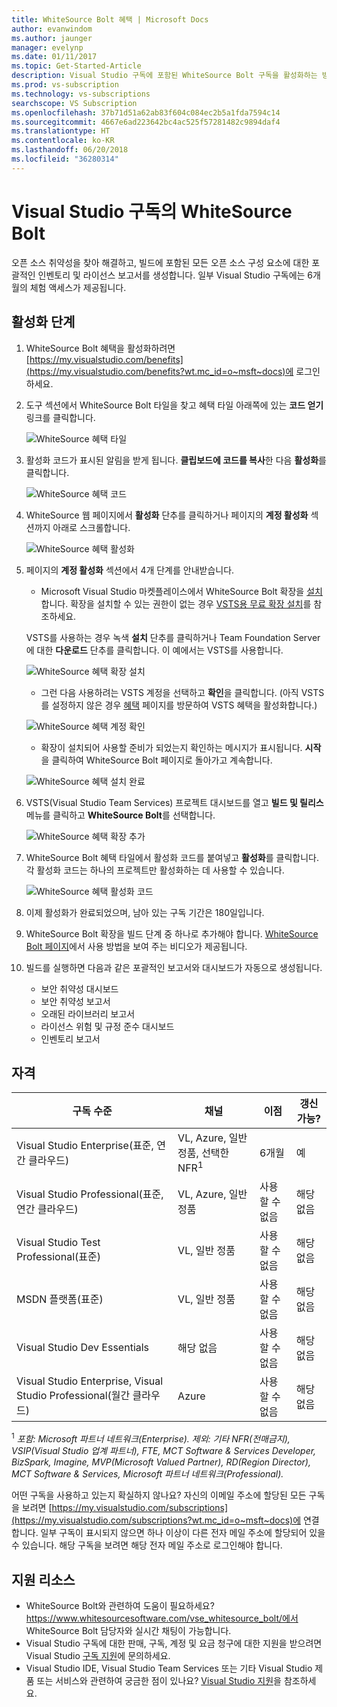 ```yaml
---
title: WhiteSource Bolt 혜택 | Microsoft Docs
author: evanwindom
ms.author: jaunger
manager: evelynp
ms.date: 01/11/2017
ms.topic: Get-Started-Article
description: Visual Studio 구독에 포함된 WhiteSource Bolt 구독을 활성화하는 방법을 알아봅니다.
ms.prod: vs-subscription
ms.technology: vs-subscriptions
searchscope: VS Subscription
ms.openlocfilehash: 37b71d51a62ab83f604c084ec2b5a1fda7594c14
ms.sourcegitcommit: 4667e6ad223642bc4ac525f57281482c9894daf4
ms.translationtype: HT
ms.contentlocale: ko-KR
ms.lasthandoff: 06/20/2018
ms.locfileid: "36280314"
---
```

#  <a name="whitesource-bolt-in-visual-studio-subscriptions"></a>Visual Studio 구독의 WhiteSource Bolt

오픈 소스 취약성을 찾아 해결하고, 빌드에 포함된 모든 오픈 소스 구성 요소에 대한 포괄적인 인벤토리 및 라이선스 보고서를 생성합니다. 일부 Visual Studio 구독에는 6개월의 체험 액세스가 제공됩니다.

## <a name="activation-steps"></a>활성화 단계

1.  WhiteSource Bolt 혜택을 활성화하려면 [https://my.visualstudio.com/benefits](https://my.visualstudio.com/benefits?wt.mc_id=o~msft~docs)에 로그인하세요.

2.  도구 섹션에서 WhiteSource Bolt 타일을 찾고 혜택 타일 아래쪽에 있는 **코드 얻기** 링크를 클릭합니다.

    ![WhiteSource 혜택 타일](_img\vs-whitesource\vs-whitesource-tile.png)

2.  활성화 코드가 표시된 알림을 받게 됩니다.  **클립보드에 코드를 복사**한 다음 **활성화**를 클릭합니다.

    ![WhiteSource 혜택 코드 ](_img\vs-whitesource\vs-whitesource-code.png)

3.  WhiteSource 웹 페이지에서 **활성화** 단추를 클릭하거나 페이지의 **계정 활성화** 섹션까지 아래로 스크롤합니다.

    ![WhiteSource 혜택 활성화](_img\vs-whitesource\vs-whitesource-activate-page-cropped.png)

4.  페이지의 **계정 활성화** 섹션에서 4개 단계를 안내받습니다.

    - Microsoft Visual Studio 마켓플레이스에서 WhiteSource Bolt 확장을 [설치](https://marketplace.visualstudio.com/items?itemName=whitesource.ws-bolt)합니다. 확장을 설치할 수 있는 권한이 없는 경우 [VSTS용 무료 확장 설치](/vsts/marketplace/install-vsts-extension?view=vsts)를 참조하세요.

    VSTS를 사용하는 경우 녹색 **설치** 단추를 클릭하거나 Team Foundation Server에 대한 **다운로드** 단추를 클릭합니다.  이 예에서는 VSTS를 사용합니다.

    ![WhiteSource 혜택 확장 설치](_img\vs-whitesource\vs-whitesource-download-install.png)

    - 그런 다음 사용하려는 VSTS 계정을 선택하고 **확인**을 클릭합니다.  (아직 VSTS를 설정하지 않은 경우 [혜택](https://my.visualstudio.com/benefits) 페이지를 방문하여 VSTS 혜택을 활성화합니다.)

    ![WhiteSource 혜택 계정 확인](_img\vs-whitesource\vs-whitesource-confirm-account.png)

    - 확장이 설치되어 사용할 준비가 되었는지 확인하는 메시지가 표시됩니다.  **시작**을 클릭하여 WhiteSource Bolt 페이지로 돌아가고 계속합니다.

    ![WhiteSource 혜택 설치 완료](_img\vs-whitesource\vs-whitesource-install-complete.png)

5.  VSTS(Visual Studio Team Services) 프로젝트 대시보드를 열고 **빌드 및 릴리스** 메뉴를 클릭하고 **WhiteSource Bolt**를 선택합니다.

    ![WhiteSource 혜택 확장 추가](_img\vs-whitesource\vs-whitesource-installed-cropped.png)

6. WhiteSource Bolt 혜택 타일에서 활성화 코드를 붙여넣고 **활성화**를 클릭합니다. 각 활성화 코드는 하나의 프로젝트만 활성화하는 데 사용할 수 있습니다.

    ![WhiteSource 혜택 활성화 코드](_img\vs-whitesource\vs-whitesource-activate-code-cropped.png)

7.  이제 활성화가 완료되었으며, 남아 있는 구독 기간은 180일입니다.

8.  WhiteSource Bolt 확장을 빌드 단계 중 하나로 추가해야 합니다.  [WhiteSource Bolt 페이지](https://www.whitesourcesoftware.com/whitesource_bolt_visualstudio_2017/#activate)에서 사용 방법을 보여 주는 비디오가 제공됩니다.

9. 빌드를 실행하면 다음과 같은 포괄적인 보고서와 대시보드가 자동으로 생성됩니다.
    - 보안 취약성 대시보드
    - 보안 취약성 보고서
    - 오래된 라이브러리 보고서
    - 라이선스 위험 및 규정 준수 대시보드
    - 인벤토리 보고서

## <a name="eligibility"></a>자격

| 구독 수준                                                 |     채널                                            | 이점                                                          | 갱신 가능?    |
|--------------------------------------------------------------------|---------------------------------------------------------|------------------------------------------------------------------|---------------|
| Visual Studio Enterprise(표준, 연간 클라우드)   | VL, Azure, 일반 정품, 선택한 NFR<sup>1</sup> | 6개월       |  예          |
| Visual Studio Professional(표준, 연간 클라우드) | VL, Azure, 일반 정품                                       | 사용할 수 없음                                                           |해당 없음         |
| Visual Studio Test Professional(표준)                         | VL, 일반 정품                                              | 사용할 수 없음                                             |  해당 없음         |
| MSDN 플랫폼(표준)                                          | VL, 일반 정품                                              | 사용할 수 없음                                              | 해당 없음         |
| Visual Studio Dev Essentials | 해당 없음  | 사용할 수 없음 |해당 없음 |
| Visual Studio Enterprise, Visual Studio Professional(월간 클라우드) | Azure                                       | 사용할 수 없음                                                           |해당 없음|

<sup>1</sup>  *포함:  Microsoft 파트너 네트워크(Enterprise).  제외: 기타 NFR(전매금지), VSIP(Visual Studio 업계 파트너), FTE, MCT Software & Services Developer, BizSpark, Imagine, MVP(Microsoft Valued Partner), RD(Region Director), MCT Software & Services, Microsoft 파트너 네트워크(Professional).*

어떤 구독을 사용하고 있는지 확실하지 않나요?  자신의 이메일 주소에 할당된 모든 구독을 보려면 [https://my.visualstudio.com/subscriptions](https://my.visualstudio.com/subscriptions?wt.mc_id=o~msft~docs)에 연결합니다. 일부 구독이 표시되지 않으면 하나 이상이 다른 전자 메일 주소에 할당되어 있을 수 있습니다.  해당 구독을 보려면 해당 전자 메일 주소로 로그인해야 합니다.

## <a name="support-resources"></a>지원 리소스

-  WhiteSource Bolt와 관련하여 도움이 필요하세요?  https://www.whitesourcesoftware.com/vse_whitesource_bolt/에서 WhiteSource Bolt 담당자와 실시간 채팅이 가능합니다.
-  Visual Studio 구독에 대한 판매, 구독, 계정 및 요금 청구에 대한 지원을 받으려면 Visual Studio [구독 지원](https://visualstudio.microsoft.com/subscriptions/support/)에 문의하세요.
-  Visual Studio IDE, Visual Studio Team Services 또는 기타 Visual Studio 제품 또는 서비스와 관련하여 궁금한 점이 있나요?  [Visual Studio 지원](https://visualstudio.microsoft.com/support/)을 참조하세요.